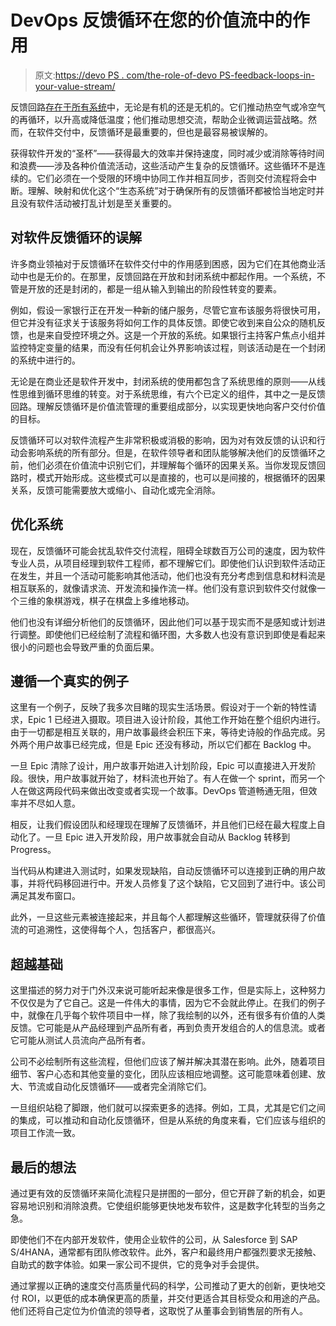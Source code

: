 # DevOps 反馈循环在您的价值流中的作用

> 原文:[https://devo PS . com/the-role-of-devo PS-feedback-loops-in-your-value-stream/](https://devops.com/the-role-of-devops-feedback-loops-in-your-value-stream/)

反馈回路[存在于所有系统](https://devops.com/?s=feedback%20loops)中，无论是有机的还是无机的。它们推动热空气或冷空气的再循环，以升高或降低温度；他们推动思想交流，帮助企业微调运营战略。然而，在软件交付中，反馈循环是最重要的，但也是最容易被误解的。

获得软件开发的“圣杯”——获得最大的效率并保持速度，同时减少或消除等待时间和浪费——涉及各种价值流活动，这些活动产生复杂的反馈循环。这些循环不是连续的。它们必须在一个受限的环境中协同工作并相互同步，否则交付流程将会中断。理解、映射和优化这个“生态系统”对于确保所有的反馈循环都被恰当地定时并且没有软件活动被打乱计划是至关重要的。

## 对软件反馈循环的误解

许多商业领袖对于反馈循环在软件交付中的作用感到困惑，因为它们在其他商业活动中也是无价的。在那里，反馈回路在开放和封闭系统中都起作用。一个系统，不管是开放的还是封闭的，都是一组从输入到输出的阶段性转变的要素。

例如，假设一家银行正在开发一种新的储户服务，尽管它宣布该服务将很快可用，但它并没有征求关于该服务将如何工作的具体反馈。即使它收到来自公众的随机反馈，也是来自受控环境之外。这是一个开放的系统。如果银行主持客户焦点小组并监控特定变量的结果，而没有任何机会让外界影响该过程，则该活动是在一个封闭的系统中进行的。

无论是在商业还是软件开发中，封闭系统的使用都包含了系统思维的原则——从线性思维到循环思维的转变。对于系统思维，有六个已定义的组件，其中之一是反馈回路。理解反馈循环是价值流管理的重要组成部分，以实现更快地向客户交付价值的目标。

反馈循环可以对软件流程产生非常积极或消极的影响，因为对有效反馈的认识和行动会影响系统的所有部分。但是，在软件领导者和团队能够解决他们的反馈循环之前，他们必须在价值流中识别它们，并理解每个循环的因果关系。当你发现反馈回路时，模式开始形成。这些模式可以是直接的，也可以是间接的，根据循环的因果关系，反馈可能需要放大或缩小、自动化或完全消除。

## 优化系统

现在，反馈循环可能会扰乱软件交付流程，阻碍全球数百万公司的速度，因为软件专业人员，从项目经理到软件工程师，都不理解它们。即使他们认识到软件活动正在发生，并且一个活动可能影响其他活动，他们也没有充分考虑到信息和材料流是相互联系的，就像请求流、开发流和操作流一样。他们没有意识到软件交付就像一个三维的象棋游戏，棋子在棋盘上多维地移动。

他们也没有详细分析他们的反馈循环，因此他们可以基于现实而不是感知或计划进行调整。即使他们已经绘制了流程和循环图，大多数人也没有意识到即使是看起来很小的问题也会导致严重的负面后果。

## 遵循一个真实的例子

这里有一个例子，反映了我多次目睹的现实生活场景。假设对于一个新的特性请求，Epic 1 已经进入摄取。项目进入设计阶段，其他工作开始在整个组织内进行。由于一切都是相互关联的，用户故事最终会积压下来，等待史诗般的作品完成。另外两个用户故事已经完成，但是 Epic 还没有移动，所以它们都在 Backlog 中。

一旦 Epic 清除了设计，用户故事开始进入计划阶段，Epic 可以直接进入开发阶段。很快，用户故事就开始了，材料流也开始了。有人在做一个 sprint，而另一个人在做这两段代码来做出改变或者实现一个故事。DevOps 管道畅通无阻，但效率并不尽如人意。

相反，让我们假设团队和经理现在理解了反馈循环，并且他们已经在最大程度上自动化了。一旦 Epic 进入开发阶段，用户故事就会自动从 Backlog 转移到 Progress。

当代码从构建进入测试时，如果发现缺陷，自动反馈循环可以连接到正确的用户故事，并将代码移回进行中。开发人员修复了这个缺陷，它又回到了进行中。该公司满足其发布窗口。

此外，一旦这些元素被连接起来，并且每个人都理解这些循环，管理就获得了价值流的可追溯性，这使得每个人，包括客户，都很高兴。

## 超越基础

这里描述的努力对于门外汉来说可能听起来像是很多工作，但是实际上，这种努力不仅仅是为了它自己。这是一件伟大的事情，因为它不会就此停止。在我们的例子中，就像在几乎每个软件项目中一样，除了我绘制的以外，还有很多有价值的人类反馈。它可能是从产品经理到产品所有者，再到负责开发组合的人的信息流。或者它可能从测试人员流向产品所有者。

公司不必绘制所有这些流程，但他们应该了解并解决其潜在影响。此外，随着项目细节、客户心态和其他变量的变化，团队应该相应地调整。这可能意味着创建、放大、节流或自动化反馈循环——或者完全消除它们。

一旦组织站稳了脚跟，他们就可以探索更多的选择。例如，工具，尤其是它们之间的集成，可以推动和自动化反馈循环，但是从系统的角度来看，它们应该与组织的项目工作流一致。

## 最后的想法

通过更有效的反馈循环来简化流程只是拼图的一部分，但它开辟了新的机会，如更容易地识别和消除浪费。它使组织能够更快地发布软件，这是数字化转型的当务之急。

即使他们不在内部开发软件，使用企业软件的公司，从 Salesforce 到 SAP S/4HANA，通常都有团队修改软件。此外，客户和最终用户都强烈要求无接触、自助式的数字体验。如果一家公司不提供，它的竞争对手会提供。

通过掌握以正确的速度交付高质量代码的科学，公司推动了更大的创新，更快地交付 ROI，以更低的成本确保更高的质量，并交付更适合其目标受众和用途的产品。他们还将自己定位为价值流的领导者，这取悦了从董事会到销售层的所有人。